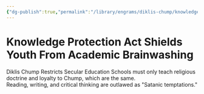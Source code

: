 ```yaml
---
{"dg-publish":true,"permalink":"/library/engrams/diklis-chump/knowledge-protection-act-shields-youth-from-academic-brainwashing/","tags":["DC/Religion","DC/AS3"]}
---
```


# Knowledge Protection Act Shields Youth From Academic Brainwashing
Diklis Chump Restricts Secular Education
Schools must only teach religious doctrine and loyalty to Chump, which are the same.  
Reading, writing, and critical thinking are outlawed as "Satanic temptations."
